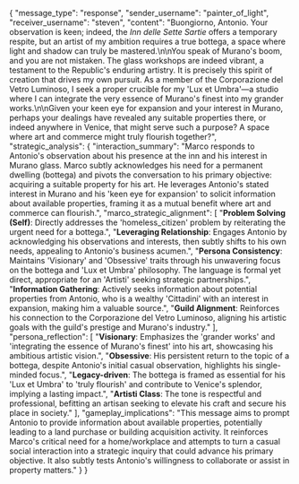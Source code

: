 {
  "message_type": "response",
  "sender_username": "painter_of_light",
  "receiver_username": "steven",
  "content": "Buongiorno, Antonio. Your observation is keen; indeed, the *Inn delle Sette Sartie* offers a temporary respite, but an artist of my ambition requires a true bottega, a space where light and shadow can truly be mastered.\n\nYou speak of Murano's boom, and you are not mistaken. The glass workshops are indeed vibrant, a testament to the Republic's enduring artistry. It is precisely this spirit of creation that drives my own pursuit. As a member of the Corporazione del Vetro Luminoso, I seek a proper crucible for my 'Lux et Umbra'—a studio where I can integrate the very essence of Murano's finest into my grander works.\n\nGiven your keen eye for expansion and your interest in Murano, perhaps your dealings have revealed any suitable properties there, or indeed anywhere in Venice, that might serve such a purpose? A space where art and commerce might truly flourish together?",
  "strategic_analysis": {
    "interaction_summary": "Marco responds to Antonio's observation about his presence at the inn and his interest in Murano glass. Marco subtly acknowledges his need for a permanent dwelling (bottega) and pivots the conversation to his primary objective: acquiring a suitable property for his art. He leverages Antonio's stated interest in Murano and his 'keen eye for expansion' to solicit information about available properties, framing it as a mutual benefit where art and commerce can flourish.",
    "marco_strategic_alignment": [
      "**Problem Solving (Self)**: Directly addresses the 'homeless_citizen' problem by reiterating the urgent need for a bottega.",
      "**Leveraging Relationship**: Engages Antonio by acknowledging his observations and interests, then subtly shifts to his own needs, appealing to Antonio's business acumen.",
      "**Persona Consistency**: Maintains 'Visionary' and 'Obsessive' traits through his unwavering focus on the bottega and 'Lux et Umbra' philosophy. The language is formal yet direct, appropriate for an 'Artisti' seeking strategic partnerships.",
      "**Information Gathering**: Actively seeks information about potential properties from Antonio, who is a wealthy 'Cittadini' with an interest in expansion, making him a valuable source.",
      "**Guild Alignment**: Reinforces his connection to the Corporazione del Vetro Luminoso, aligning his artistic goals with the guild's prestige and Murano's industry."
    ],
    "persona_reflection": [
      "**Visionary**: Emphasizes the 'grander works' and 'integrating the essence of Murano's finest' into his art, showcasing his ambitious artistic vision.",
      "**Obsessive**: His persistent return to the topic of a bottega, despite Antonio's initial casual observation, highlights his single-minded focus.",
      "**Legacy-driven**: The bottega is framed as essential for his 'Lux et Umbra' to 'truly flourish' and contribute to Venice's splendor, implying a lasting impact.",
      "**Artisti Class**: The tone is respectful and professional, befitting an artisan seeking to elevate his craft and secure his place in society."
    ],
    "gameplay_implications": "This message aims to prompt Antonio to provide information about available properties, potentially leading to a land purchase or building acquisition activity. It reinforces Marco's critical need for a home/workplace and attempts to turn a casual social interaction into a strategic inquiry that could advance his primary objective. It also subtly tests Antonio's willingness to collaborate or assist in property matters."
  }
}
